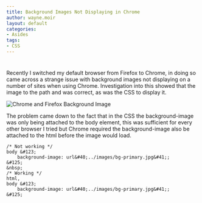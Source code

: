 ```yaml
---
title: Background Images Not Displaying in Chrome
author: wayne.moir
layout: default
categories:
- Asides
tags:
- CSS
---
```

# 

Recently I switched my default browser from Firefox to Chrome, in doing so came across a strange issue with background images not displaying on a number of sites when using Chrome. Investigation into this showed that the image to the path and was correct, as was the CSS to display it.

![Chrome and Firefox Background Image][1]

 [1]: http://www.waynemoir.com/wp-content/uploads/2012/01/chrome-firefox-background-image.jpg "Chrome and Firefox Background Image"

The problem came down to the fact that in the CSS the background-image was only being attached to the body element, this was sufficient for every other browser I tried but Chrome required the background-image also be attached to the html before the image would load.

    /* Not working */
    body &#123;
        background-image: url&#40;../images/bg-primary.jpg&#41;; 
    &#125; 
    &nbsp;
    /* Working */
    html, 
    body &#123;
        background-image: url&#40;../images/bg-primary.jpg&#41;; 
    &#125;